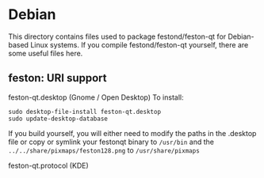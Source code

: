 
Debian
====================
This directory contains files used to package festond/feston-qt
for Debian-based Linux systems. If you compile festond/feston-qt yourself, there are some useful files here.

## feston: URI support ##


feston-qt.desktop  (Gnome / Open Desktop)
To install:

	sudo desktop-file-install feston-qt.desktop
	sudo update-desktop-database

If you build yourself, you will either need to modify the paths in
the .desktop file or copy or symlink your festonqt binary to `/usr/bin`
and the `../../share/pixmaps/feston128.png` to `/usr/share/pixmaps`

feston-qt.protocol (KDE)
